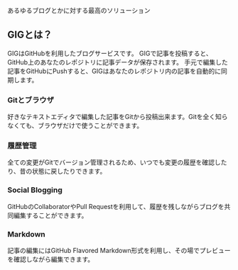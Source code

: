 あるゆるブログとかに対する最高のソリューション

## GIGとは？
GIGはGitHubを利用したブログサービスです。
GIGで記事を投稿すると、GitHub上のあなたのレポジトリに記事データが保存されます。
手元で編集した記事をGitHubにPushすると、GIGはあなたのレポジトリ内の記事を自動的に同期します。


### Gitとブラウザ
好きなテキストエディタで編集した記事をGitから投稿出来ます。Gitを全く知らなくても、ブラウザだけで使うことができます。

### 履歴管理
全ての変更がGitでバージョン管理されるため、いつでも変更の履歴を確認したり、昔の状態に戻したりできます。

### Social Blogging
GitHubのCollaboratorやPull Requestを利用して、履歴を残しながらブログを共同編集することができます。

### Markdown
記事の編集にはGitHub Flavored Markdown形式を利用し、その場でプレビューを確認しながら編集できます。
